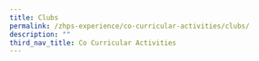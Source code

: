 ```yaml
---
title: Clubs
permalink: /zhps-experience/co-curricular-activities/clubs/
description: ""
third_nav_title: Co Curricular Activities
---
```


